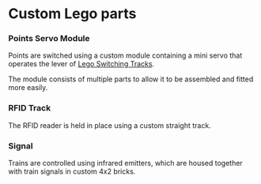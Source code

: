 # Custom Lego parts

### Points Servo Module

Points are switched using a custom module containing a mini servo that operates the lever of [Lego Switching Tracks](https://shop.lego.com/en-GB/Switching-Tracks-7895). 

The module consists of multiple parts to allow it to be assembled and fitted more easily.

### RFID Track

The RFID reader is held in place using a custom straight track.

### Signal

Trains are controlled using infrared emitters, which are housed together with train signals in custom 4x2 bricks. 